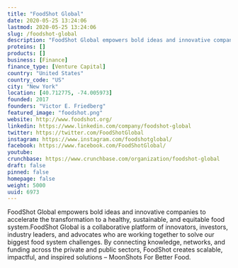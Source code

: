 ```yaml
---
title: "FoodShot Global"
date: 2020-05-25 13:24:06
lastmod: 2020-05-25 13:24:06
slug: /foodshot-global
description: "FoodShot Global empowers bold ideas and innovative companies to accelerate the transformation to a healthy, sustainable, and equitable food system.FoodShot Global is a collaborative platform of innovators, investors, industry leaders, and advocates who are working together to solve our biggest food system challenges. By connecting knowledge, networks, and funding across the private and public sectors, FoodShot creates scalable, impactful, and inspired solutions – MoonShots For Better Food."
proteins: []
products: []
business: [Finance]
finance_type: [Venture Capital]
country: "United States"
country_code: "US"
city: "New York"
location: [40.712775, -74.005973]
founded: 2017
founders: "Victor E. Friedberg"
featured_image: "foodshot.png"
website: http://www.foodshot.org/
linkedin: https://www.linkedin.com/company/foodshot-global
twitter: https://twitter.com/FoodShotGlobal
instagram: https://www.instagram.com/foodshotglobal/
facebook: https://www.facebook.com/FoodShotGlobal/
youtube: 
crunchbase: https://www.crunchbase.com/organization/foodshot-global
draft: false
pinned: false
homepage: false
weight: 5000
uuid: 6973
---
```

FoodShot Global empowers bold ideas and innovative companies to accelerate the transformation to a healthy, sustainable, and equitable food system.FoodShot Global is a collaborative platform of innovators, investors, industry leaders, and advocates who are working together to solve our biggest food system challenges. By connecting knowledge, networks, and funding across the private and public sectors, FoodShot creates scalable, impactful, and inspired solutions – MoonShots For Better Food.
